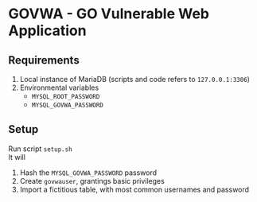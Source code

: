# GOVWA - GO Vulnerable Web Application

## Requirements
1. Local instance of MariaDB (scripts and code refers to `127.0.0.1:3306`)
2. Environmental variables
    * `MYSQL_ROOT_PASSWORD`
    * `MYSQL_GOVWA_PASSWORD`

## Setup
Run script `setup.sh`  
It will
1. Hash the `MYSQL_GOVWA_PASSWORD` password
2. Create `govwauser`, grantings basic privileges
3. Import a fictitious table, with most common usernames and password